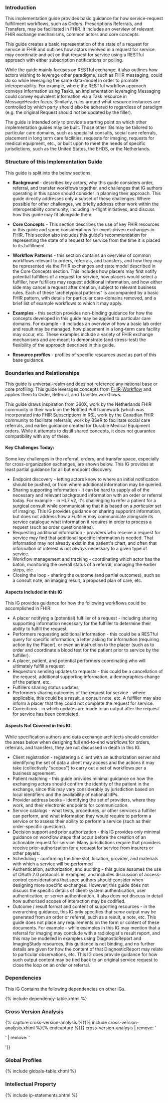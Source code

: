 ### Introduction
This implementation guide provides basic guidance for how service-request fulfillment workflows, such as Orders, Prescriptions Referrals, and Transfers, may be facilitated in FHIR. It includes an overview of relevant FHIR exchange mechanisms, common actors and core concepts.

This guide creates a basic representation of the state of a request for service in FHIR and outlines how actors involved in a request for service may coordinate and act on that request for service using a RESTful approach with either subscription notifications or polling. 

While the guide mainly focuses on RESTful exchange, it also outlines how actors wishing to leverage other paradigms, such as FHIR messaging, could do so while leveraging the same data-model in order to promote interoperability. For example, where the RESTful workflow approach conveys information using Tasks, an implementation leveraging Messaging could convey equivalent information via a Task resource in MessageHeader.focus.  Similarly, rules around what resource instances are controlled by which party should also be adhered to regardless of paradigm (e.g. the original Request should not be updated by the filler).

The guide is intended only to provide a starting point on which other implementation guides may be built. Those other IGs may be tailored to particular care domains, such as specialist consults, social care referrals, placement in long term care facilities, requests for imaging, requests for medical equipment, etc., or built upon to meet the needs of specific jurisdictions, such as the United States, the EHDS, or the Netherlands. 

### Structure of this Implementation Guide
This guide is split into the below sections. 

- **Background** - describes key actors, why this guide considers order, referral, and transfer workflows together, and challenges that IG authors operating in this space should consider in planning their approach. This guide directly addresses only a subset of these challenges. Where possible for other challenges, we briefly address other work within the interoperability community, including in-flight initiatives, and discuss how this guide may fit alongside them.  

- **Core Concepts** -  This section describes the use of key FHIR resources in this guide and some considerations for event-driven exchanges in FHIR. This section also includes this guide's recommendation for representing the state of a request for service from the time it is placed to its fulfillment. 

- **Workflow Patterns** - this section contains an overview of common workflows relevant to orders, referrals, and transfers, and how they may be represented via the FHIR exchanges and state model described in the Core Concepts section. This includes how placers may first notify potential fulfillers of a request for service, how placers would select a fulfiller, how fulfillers may request additional information, and how either side may cancel a request after creation, subject to relevant business rules. Each of these 'archetypical patterns" is accompanied by a basic FHIR pattern, with details for particular care-domains removed, and a brief list of example workflows to which it may apply. 

- **Examples** - this section provides non-binding guidance for how the concepts developed in this guide may be applied to particular care domains. For example - it includes an overview of how a basic lab order and result may be managed, how placement in a long-term care facility may occur, etc. These examples include a variety of FHIR exchange mechanisms and are meant to demonstrate (and stress-test) the flexibility of the approach described in this guide.   

- **Resource profiles** - profiles of specific resources used as part of this base guidance. 

### Boundaries and Relationships
This guide is universal-realm and does not reference any national base or core profiling. This guide leverages concepts from [FHIR-Workflow](https://hl7.org/fhir/workflow.html) and applies them to Order, Referral, and Transfer workflows. 

This guide draws inspiration from 360X, work by the Netherlands FHIR community in their work on the Notified Pull framework (which was incorporated into FHIR Subscriptions in R6), work by the Canadian FHIR community to facilitate referrals, work by BSeR to facilitate social care referrals, and earlier guidance created for Durable Medical Equipment orders. While it attempts to distill shared concepts, it does not guarantee compatibility with any of these.

#### Key Challenges Today:
Some key challenges in the referral, orders, and transfer space, especially for cross-organization exchanges, are shown below. This IG provides at least partial guidance for all but endpoint discovery. 

* Endpoint discovery - letting actors know to where an initial notification should be pushed, or from where additional information may be queried.
* Sharing supporting information - it can be hard to supply all of the necessary and relevant background information with an order or referral today. For example - in HL7 v2, it's challenging to refer a patient for a surgical consult while communicating that it is based on a _particular_ set of imaging. This IG provides guidance on sharing supporint information, but does not address how a Fulfiller may communicate alongside its service catalogue what information it requires in order to process a request (such as order questionnaires).
* Requesting additional information - providers who receive a request for service may find that additional specific information is needed. That information may not already exist in the patient's chart, and often that information of interest is not _always_ necessary to a given type of service. 
* Workflow management and tracking - coordinating which actor has the baton, monitoring the overall status of a referral, managing the earlier steps, etc.
* Closing the loop - sharing the outcome (and partial outcomes), such as a consult note, an imaging result, a proposed plan of care, etc. 

#### Aspects Included in this IG
This IG provides guidance for how the following workflows could be accomplished in FHIR:

* A placer notifying a (potential) fulfiller of a request - including sharing supporting information necessary for the fulfiller to determine their ability to fulfill the request.
* Performers requesting additional information - this could be a RESTful query for specific information, a letter asking for information (requiring action by the Placer), or even an instruction to the placer (such as to order and coordinate a blood test for the patient prior to service by the fulfiller). 
* A placer, patient, and potential performers coordinating who will ultimately fulfill a request
* Requestors sending updates to requests - this could be a cancellation of the request, additional supporting information, a demographics change of the patient, etc.
* Fulfillers sharing status updates
* Performers sharing outcomes of the request for service - where applicable, this could be a result, a consult note, etc. A fulfiller may also inform a placer that they could not complete the request for service. 
* Corrections - in which updates are made to an output after the request for service has been completed.

#### Aspects Not Covered in this IG:
While specification authors and data exchange architects should consider the areas below when designing full end-to-end workflows for orders, referrals, and transfers, they are not discussed in depth in this IG. 

* Client registration - registering a client with an authorization server and identifying the set of data a client may access and the actions it may take (collectively "scopes") to carry out a set of workflows per a business agreement.
* Patient matching - this guide provides minimal guidance on how the exchanging actors should confirm the identity of the patient in the exchange, since this may vary considerably by jurisdiction based on local identifiers and the availability of national IdPs. 
* Provider address books - identifying the set of providers, where they work, and their electronic endpoints for communication.
* Service catalogs - what tests, procedures, or other services a fulfiller can perform, and what information they would require to perform a service or to assess their ability to perform a service (such as their order-specific questions).
* Decision support and prior authorization - this IG provides only minimal guidance on workflow steps that occur before the creation of an actionable request for service. Many jurisdictions require that providers receive prior-authorization for a request for service from insurers or other payers.
* Scheduling - confirming the time slot, location, provider, and materials with which a service will be performed
* Authentication, authorization, and auditing - this guide assumes the use of OAuth 2.0 protocols in examples, and includes discussion of access-control considerations that spec authors should consider when designing more specific exchanges. However, this guide does not discuss the specific details of client-system authentication, user authentication, or server authentication. It also does not discuss in detail how authorized scopes of interaction may be codified.
* Outcome / result format and content of supporting resources - in the overarching guidance, this IG only specifies that _some_ output may be generated from an order or referral, such as a result, a note, etc. This guide does not place any requirements on the form or content of these documents. For example - while examples in this IG may mention that a referral for imaging may conclude with a radiologist's result report, and this may be modelled in examples using DiagnosticReport and ImagingStudy resources, this guidance is not binding, and no further details are given for how the content of that DiagnosticReport may relate to particular observations, etc. This IG does provide guidance for how such output content may be tied back to an original service request to close the loop on an order or referral. 

### Dependencies
This IG Contains the following dependencies on other IGs.

{% include dependency-table.xhtml %}

### Cross Version Analysis

{% capture cross-version-analysis %}{% include cross-version-analysis.xhtml %}{% endcapture %}{{ cross-version-analysis | remove: '<p>' | remove: '</p>'}}

### Global Profiles

{% include globals-table.xhtml %}

### Intellectual Property

{% include ip-statements.xhtml %}
